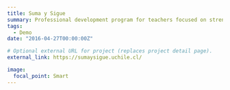 ```yaml
---
title: Suma y Sigue
summary: Professional development program for teachers focused on strengthening mathematical knowledge for teaching, which seeks to enhance mathematical competencies and skills to conduct effective teaching and learning processes. It is taught in e-learning and b-learning mode. 
tags:
  - Demo
date: "2016-04-27T00:00:00Z"

# Optional external URL for project (replaces project detail page).
external_link: https://sumaysigue.uchile.cl/

image:
  focal_point: Smart
---
```


